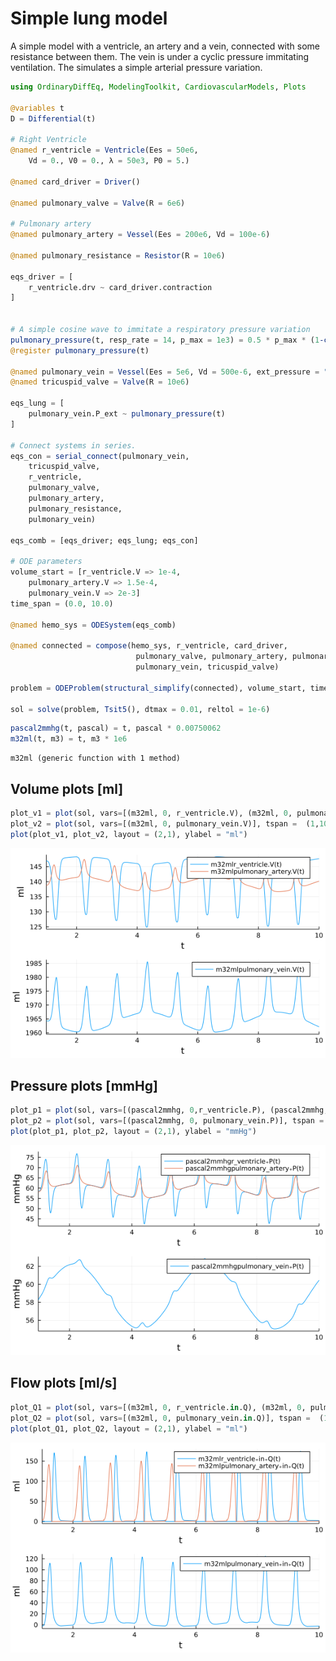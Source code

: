 # Simple lung model

A simple model with a ventricle, an artery and a vein, connected with some resistance between them.
The vein is under a cyclic pressure immitating ventilation. 
The simulates a simple arterial pressure variation.

```julia
using OrdinaryDiffEq, ModelingToolkit, CardiovascularModels, Plots

@variables t
D = Differential(t)

# Right Ventricle
@named r_ventricle = Ventricle(Ees = 50e6,
    Vd = 0., V0 = 0., λ = 50e3, P0 = 5.)

@named card_driver = Driver()

@named pulmonary_valve = Valve(R = 6e6)

# Pulmonary artery
@named pulmonary_artery = Vessel(Ees = 200e6, Vd = 100e-6)

@named pulmonary_resistance = Resistor(R = 10e6)

eqs_driver = [
    r_ventricle.drv ~ card_driver.contraction
]


# A simple cosine wave to immitate a respiratory pressure variation
pulmonary_pressure(t, resp_rate = 14, p_max = 1e3) = 0.5 * p_max * (1-cos(2 * π * t * 14/60))
@register pulmonary_pressure(t)

@named pulmonary_vein = Vessel(Ees = 5e6, Vd = 500e-6, ext_pressure = "free")
@named tricuspid_valve = Valve(R = 10e6)

eqs_lung = [
    pulmonary_vein.P_ext ~ pulmonary_pressure(t)
]

# Connect systems in series.
eqs_con = serial_connect(pulmonary_vein, 
    tricuspid_valve, 
    r_ventricle,
    pulmonary_valve,
    pulmonary_artery,
    pulmonary_resistance,
    pulmonary_vein)

eqs_comb = [eqs_driver; eqs_lung; eqs_con]

# ODE parameters
volume_start = [r_ventricle.V => 1e-4, 
    pulmonary_artery.V => 1.5e-4,
    pulmonary_vein.V => 2e-3]
time_span = (0.0, 10.0)

@named hemo_sys = ODESystem(eqs_comb)

@named connected = compose(hemo_sys, r_ventricle, card_driver, 
                            pulmonary_valve, pulmonary_artery, pulmonary_resistance, 
                            pulmonary_vein, tricuspid_valve)

problem = ODEProblem(structural_simplify(connected), volume_start, time_span, [])

sol = solve(problem, Tsit5(), dtmax = 0.01, reltol = 1e-6)
```


```julia
pascal2mmhg(t, pascal) = t, pascal * 0.00750062
m32ml(t, m3) = t, m3 * 1e6
```

```
m32ml (generic function with 1 method)
```





## Volume plots [ml]
```julia
plot_v1 = plot(sol, vars=[(m32ml, 0, r_ventricle.V), (m32ml, 0, pulmonary_artery.V)], tspan =  (1,10));
plot_v2 = plot(sol, vars=[(m32ml, 0, pulmonary_vein.V)], tspan =  (1,10));
plot(plot_v1, plot_v2, layout = (2,1), ylabel = "ml")
```

![](figures/simple_lung_3_1.png)



## Pressure plots [mmHg]
```julia
plot_p1 = plot(sol, vars=[(pascal2mmhg, 0,r_ventricle.P), (pascal2mmhg, 0, pulmonary_artery.P)], tspan =  (1,10));
plot_p2 = plot(sol, vars=[(pascal2mmhg, 0, pulmonary_vein.P)], tspan =  (1,10));
plot(plot_p1, plot_p2, layout = (2,1), ylabel = "mmHg")
```

![](figures/simple_lung_4_1.png)



## Flow plots [ml/s]
```julia
plot_Q1 = plot(sol, vars=[(m32ml, 0, r_ventricle.in.Q), (m32ml, 0, pulmonary_artery.in.Q)], tspan =  (1,10));
plot_Q2 = plot(sol, vars=[(m32ml, 0, pulmonary_vein.in.Q)], tspan =  (1,10));
plot(plot_Q1, plot_Q2, layout = (2,1), ylabel = "ml")
```

![](figures/simple_lung_5_1.png)
